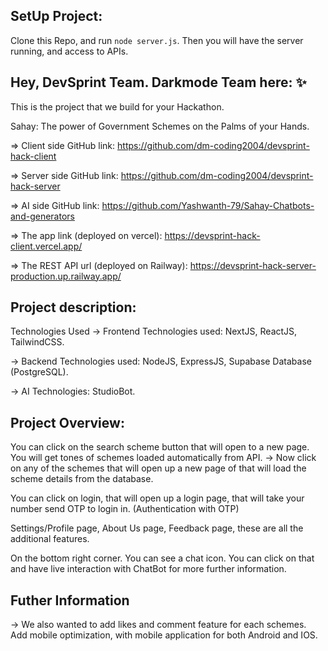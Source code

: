 ## SetUp Project: 
Clone this Repo, and run ```node server.js```. 
Then you will have the server running, and access to APIs. 

## Hey, DevSprint Team. Darkmode Team here: ✨
This is the project that we build for your Hackathon.

Sahay: The power of Government Schemes on the Palms of your Hands.

=> Client side GitHub link: https://github.com/dm-coding2004/devsprint-hack-client

=> Server side GitHub link: https://github.com/dm-coding2004/devsprint-hack-server

=> AI side GitHub link: https://github.com/Yashwanth-79/Sahay-Chatbots-and-generators

=> The app link (deployed on vercel): https://devsprint-hack-client.vercel.app/

=> The REST API url (deployed on Railway): https://devsprint-hack-server-production.up.railway.app/

## Project description:
Technologies Used -> Frontend Technologies used: NextJS, ReactJS, TailwindCSS.

-> Backend Technologies used: NodeJS, ExpressJS, Supabase Database (PostgreSQL).

-> AI Technologies: StudioBot.

## Project Overview:
You can click on the search scheme button that will open to a new page. You will get tones of schemes loaded automatically from API.
-> Now click on any of the schemes that will open up a new page of that will load the scheme details from the database.

You can click on login, that will open up a login page, that will take your number send OTP to login in. (Authentication with OTP)

Settings/Profile page, About Us page, Feedback page, these are all the additional features.

On the bottom right corner. You can see a chat icon. You can click on that and have live interaction with ChatBot for more further information.

## Futher Information
-> We also wanted to add likes and comment feature for each schemes. Add mobile optimization, with mobile application for both Android and IOS.
